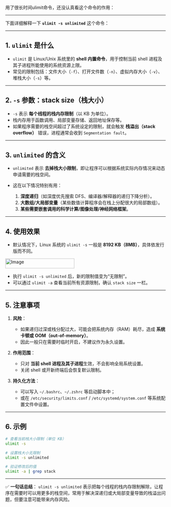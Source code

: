 用了很长时间ulimit命令，还没认真看这个命令的作用：

---

下面详细解释一下 **`ulimit -s unlimited`** 这个命令：

---

## 1. `ulimit` 是什么

* `ulimit` 是 Linux/Unix 系统里的 **shell 内置命令**，用于控制当前 shell 进程及其子进程所能使用的系统资源上限。
* 常见的限制包括：文件大小（`-f`）、打开文件数（`-n`）、虚拟内存大小（`-v`）、堆栈大小（`-s`）等。

---

## 2. `-s` 参数：stack size（栈大小）

* `-s` 表示 **每个线程的栈内存限制**（以 KB 为单位）。
* 栈内存用于函数调用、局部变量存储、返回地址保存等。
* 如果程序需要的栈空间超过了系统设定的限制，就会触发 **栈溢出（stack overflow）** 错误，进程通常会收到 `Segmentation fault`。

---

## 3. `unlimited` 的含义

* `unlimited` 表示 **去掉栈大小限制**，即让程序可以根据系统实际内存情况来动态申请需要的栈空间。
* 这在以下情况特别有用：

  1. **深度递归**（如深度优先搜索 DFS、编译器/解释器的递归下降分析）。
  2. **大数组/大局部变量**（某些数值计算程序会在栈上分配很大的局部数组）。
  3. **某些需要嵌套调用的科学计算/图像处理/神经网络框架**。

---

## 4. 使用效果

* 默认情况下，Linux 系统的 `ulimit -s` 一般是 **8192 KB（8MB）**，具体依发行版而不同。

<img width="217" height="31" alt="Image" src="https://github.com/user-attachments/assets/12dab13d-0e41-40c5-bc0a-5814f6382214" />

* 执行 `ulimit -s unlimited` 后，新的限制值变为“无限制”。
* 可以通过 `ulimit -a` 查看当前所有资源限制，确认 `stack size` 一栏。

---

## 5. 注意事项

1. **风险**：

   * 如果递归过深或栈分配过大，可能会把系统内存（RAM）耗尽，造成 **系统卡顿或 OOM（out-of-memory）**。
   * 因此一般只在需要时临时开启，不建议作为永久设置。

2. **作用范围**：

   * 只对 **当前 shell 进程及其子进程**生效，不会影响全局系统设置。
   * 关闭 shell 或开新终端后会恢复默认限制。

3. **持久化方法**：

   * 可以写入 `~/.bashrc`、`~/.zshrc` 等启动脚本中；
   * 或在 `/etc/security/limits.conf` / `/etc/systemd/system.conf` 等系统配置文件中设置。

---

## 6. 示例

```bash
# 查看当前栈大小限制（单位 KB）
ulimit -s

# 设置栈大小无限制
ulimit -s unlimited

# 验证修改后的值
ulimit -a | grep stack
```

---

✅ **一句话总结**：
`ulimit -s unlimited` 表示把每个线程的栈内存限制解除，让程序在需要时可以用更多的栈空间，常用于解决深递归或大局部变量导致的栈溢出问题，但要注意可能带来内存风险。
